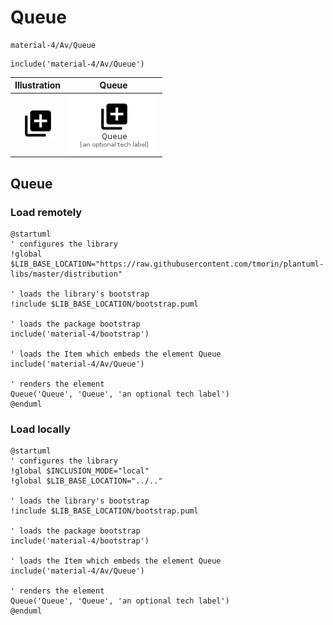 # Queue


```text
material-4/Av/Queue
```

```text
include('material-4/Av/Queue')
```



| Illustration | Queue |
| :---: | :---: |
| ![illustration for Illustration](../../material-4/Av/Queue.png) | ![illustration for Queue](../../material-4/Av/Queue.Local.png) |




## Queue

### Load remotely
```plantuml
@startuml
' configures the library
!global $LIB_BASE_LOCATION="https://raw.githubusercontent.com/tmorin/plantuml-libs/master/distribution"

' loads the library's bootstrap
!include $LIB_BASE_LOCATION/bootstrap.puml

' loads the package bootstrap
include('material-4/bootstrap')

' loads the Item which embeds the element Queue
include('material-4/Av/Queue')

' renders the element
Queue('Queue', 'Queue', 'an optional tech label')
@enduml
```

### Load locally
```plantuml
@startuml
' configures the library
!global $INCLUSION_MODE="local"
!global $LIB_BASE_LOCATION="../.."

' loads the library's bootstrap
!include $LIB_BASE_LOCATION/bootstrap.puml

' loads the package bootstrap
include('material-4/bootstrap')

' loads the Item which embeds the element Queue
include('material-4/Av/Queue')

' renders the element
Queue('Queue', 'Queue', 'an optional tech label')
@enduml
```

